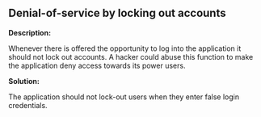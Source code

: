 
Denial-of-service by locking out accounts
-------

**Description:**

Whenever there is offered the opportunity to log into the application it should not lock 
out accounts. A hacker could abuse this function to make the application deny access 
towards its power users.


**Solution:**

The application should not lock-out users when they enter false login credentials.
	
